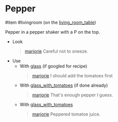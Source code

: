 # Pepper

#item #livingroom (on the [living_room_table](living_room_table.md))

Pepper in a pepper shaker with a P on the top.

- Look
  > [marjorie](characters/marjorie.md)
  > Careful not to sneeze.
- Use
	- With [glass](items/glass.md)  (if googled for recipe)
	  > [marjorie](characters/marjorie.md)
	  > I should add the tomatoes first
	- With [glass_with_tomatoes](items/glass_with_tomatoes.md) (if done already)
	  > [marjorie](characters/marjorie.md)
	  > That's enough pepper I guess.
	- With [glass_with_tomatoes](items/glass_with_tomatoes.md)
	  > [marjorie](characters/marjorie.md)
	  > Peppered tomatoe juice.